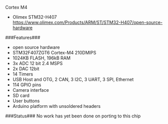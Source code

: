 Cortex M4
* Olimex STM32-H407 https://www.olimex.com/Products/ARM/ST/STM32-H407/open-source-hardware

###Features###
* open source hardware
* STM32F407ZGT6 Cortex-M4 210DMIPS
* 1024KB FLASH, 196kB RAM
* 3x ADC 12 bit 2.4 MSPS
* 2x DAC 12bit
* 14 Timers
* USB Host and OTG, 2 CAN, 3 I2C, 3 UART, 3 SPI, Ethernet
* 114 GPIO pins
* Camera interface
* SD card
* User buttons
* Arduino platform with unsoldered headers

###Status###
No work has yet been done on porting to this chip